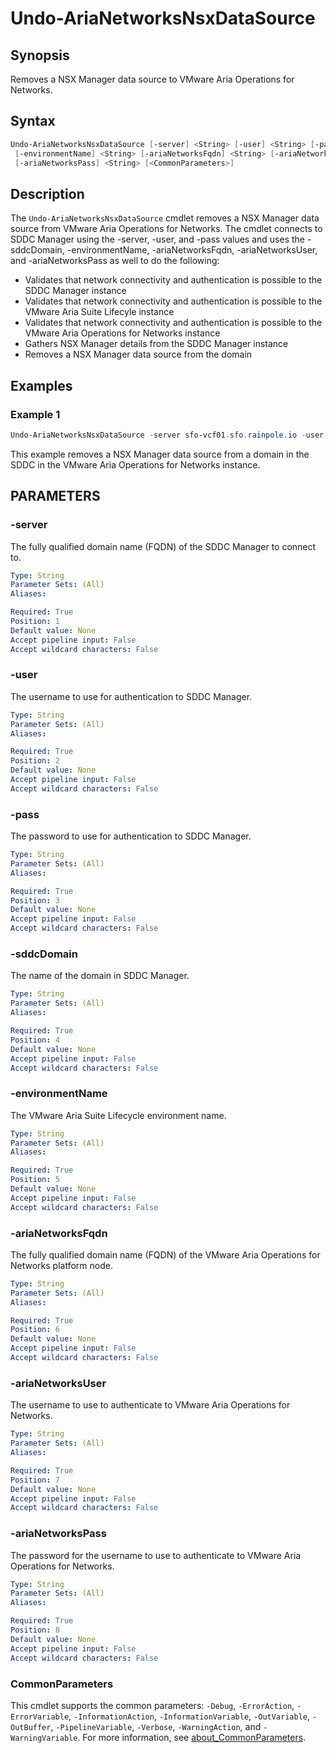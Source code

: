 # Undo-AriaNetworksNsxDataSource

## Synopsis

Removes a NSX Manager data source to VMware Aria Operations for Networks.

## Syntax

```powershell
Undo-AriaNetworksNsxDataSource [-server] <String> [-user] <String> [-pass] <String> [-sddcDomain] <String>
 [-environmentName] <String> [-ariaNetworksFqdn] <String> [-ariaNetworksUser] <String>
 [-ariaNetworksPass] <String> [<CommonParameters>]
```

## Description

The `Undo-AriaNetworksNsxDataSource` cmdlet removes a NSX Manager data source from VMware Aria Operations
for Networks.
The cmdlet connects to SDDC Manager using the -server, -user, and -pass values
and uses the -sddcDomain, -environmentName, -ariaNetworksFqdn, -ariaNetworksUser,
and -ariaNetworksPass as well to do the following:

- Validates that network connectivity and authentication is possible to the SDDC Manager instance
- Validates that network connectivity and authentication is possible to the VMware Aria Suite Lifecyle instance
- Validates that network connectivity and authentication is possible to the VMware Aria Operations for Networks instance
- Gathers NSX Manager details from the SDDC Manager instance
- Removes a NSX Manager data source from the domain

## Examples

### Example 1

```powershell
Undo-AriaNetworksNsxDataSource -server sfo-vcf01.sfo.rainpole.io -user administrator@vsphere.local -pass VMw@re1! -sddcDomain sfo-m01 -environmentName xint-env -ariaNetworksFqdn xint-net01a.rainpole.io -ariaNetworksUser admin@local -ariaNetworksPass VMw@re1!
```

This example removes a NSX Manager data source from a domain in the SDDC in the VMware Aria Operations for Networks instance.

## PARAMETERS

### -server

The fully qualified domain name (FQDN) of the SDDC Manager to connect to.

```yaml
Type: String
Parameter Sets: (All)
Aliases:

Required: True
Position: 1
Default value: None
Accept pipeline input: False
Accept wildcard characters: False
```

### -user

The username to use for authentication to SDDC Manager.

```yaml
Type: String
Parameter Sets: (All)
Aliases:

Required: True
Position: 2
Default value: None
Accept pipeline input: False
Accept wildcard characters: False
```

### -pass

The password to use for authentication to SDDC Manager.

```yaml
Type: String
Parameter Sets: (All)
Aliases:

Required: True
Position: 3
Default value: None
Accept pipeline input: False
Accept wildcard characters: False
```

### -sddcDomain

The name of the domain in SDDC Manager.

```yaml
Type: String
Parameter Sets: (All)
Aliases:

Required: True
Position: 4
Default value: None
Accept pipeline input: False
Accept wildcard characters: False
```

### -environmentName

The VMware Aria Suite Lifecycle environment name.

```yaml
Type: String
Parameter Sets: (All)
Aliases:

Required: True
Position: 5
Default value: None
Accept pipeline input: False
Accept wildcard characters: False
```

### -ariaNetworksFqdn

The fully qualified domain name (FQDN) of the VMware Aria Operations for Networks platform node.

```yaml
Type: String
Parameter Sets: (All)
Aliases:

Required: True
Position: 6
Default value: None
Accept pipeline input: False
Accept wildcard characters: False
```

### -ariaNetworksUser

The username to use to authenticate to VMware Aria Operations for Networks.

```yaml
Type: String
Parameter Sets: (All)
Aliases:

Required: True
Position: 7
Default value: None
Accept pipeline input: False
Accept wildcard characters: False
```

### -ariaNetworksPass

The password for the username to use to authenticate to VMware Aria Operations for Networks.

```yaml
Type: String
Parameter Sets: (All)
Aliases:

Required: True
Position: 8
Default value: None
Accept pipeline input: False
Accept wildcard characters: False
```

### CommonParameters

This cmdlet supports the common parameters: `-Debug`, `-ErrorAction`, `-ErrorVariable`, `-InformationAction`, `-InformationVariable`, `-OutVariable`, `-OutBuffer`, `-PipelineVariable`, `-Verbose`, `-WarningAction`, and `-WarningVariable`. For more information, see [about_CommonParameters](http://go.microsoft.com/fwlink/?LinkID=113216).
